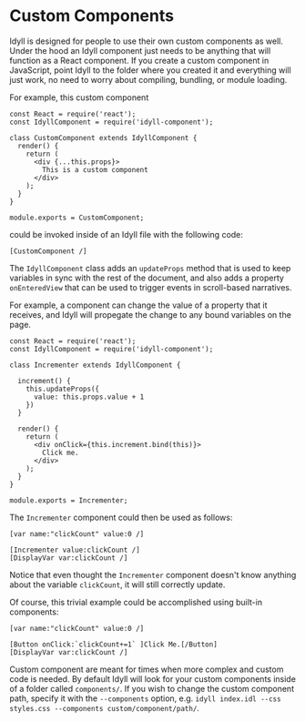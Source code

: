 
# Custom Components

Idyll is designed for people to use their own custom components as well.
Under the hood an Idyll component just needs to be anything that will
function as a React component. If you create a custom component in
JavaScript, point Idyll to the folder where you created it and
everything will just work, no need to worry about compiling, bundling,
or module loading.

For example, this custom component

```
const React = require('react');
const IdyllComponent = require('idyll-component');

class CustomComponent extends IdyllComponent {
  render() {
    return (
      <div {...this.props}>
        This is a custom component
      </div>
    );
  }
}

module.exports = CustomComponent;
```

could be invoked inside of an Idyll file with the
following code:

```
[CustomComponent /]
```

The `IdyllComponent` class adds an
`updateProps` method that is used to keep
variables in sync with the rest of the document, and also
adds a property `onEnteredView` that can be used to
trigger events in scroll-based narratives.

For example, a component can change the value of a
property that it receives, and Idyll will propegate
the change to any bound variables on the page.

```
const React = require('react');
const IdyllComponent = require('idyll-component');

class Incrementer extends IdyllComponent {

  increment() {
    this.updateProps({
      value: this.props.value + 1
    })
  }

  render() {
    return (
      <div onClick={this.increment.bind(this)}>
        Click me.
      </div>
    );
  }
}

module.exports = Incrementer;
```

The `Incrementer` component could then be used as follows:

```
[var name:"clickCount" value:0 /]

[Incrementer value:clickCount /]
[DisplayVar var:clickCount /]
```

Notice that even thought the `Incrementer` component doesn't know
anything about the variable `clickCount`, it will still correctly
update.

Of course, this trivial example could be accomplished using built-in components:

```
[var name:"clickCount" value:0 /]

[Button onClick:`clickCount+=1` ]Click Me.[/Button]
[DisplayVar var:clickCount /]
```

Custom component are meant for times when more complex and custom
code is needed. By default Idyll will look for your custom components 
inside of a folder called `components/`. If you wish to change the custom 
component path, specify it with the `--components` option, e.g. 
`idyll index.idl --css styles.css --components custom/component/path/`.
